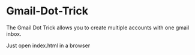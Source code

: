 # Gmail-Dot-Trick
The Gmail Dot Trick allows you to create multiple accounts with one gmail inbox.

Just open index.html in a browser
